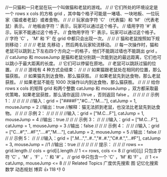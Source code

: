 //一只猫和一只老鼠在玩一个叫做猫和老鼠的游戏。 
//
// 它们所处的环境设定是一个 rows x cols 的方格 grid ，其中每个格子可能是一堵墙、一块地板、一位玩家（猫或者老鼠）或者食物。 
//
// 
// 玩家由字符 'C' （代表猫）和 'M' （代表老鼠）表示。 
// 地板由字符 '.' 表示，玩家可以通过这个格子。 
// 墙用字符 '#' 表示，玩家不能通过这个格子。 
// 食物用字符 'F' 表示，玩家可以通过这个格子。 
// 字符 'C' ， 'M' 和 'F' 在 grid 中都只会出现一次。 
// 
//
// 猫和老鼠按照如下规则移动： 
//
// 
// 老鼠 先移动 ，然后两名玩家轮流移动。 
// 每一次操作时，猫和老鼠可以跳到上下左右四个方向之一的格子，他们不能跳过墙也不能跳出 grid 。 
// catJump 和 mouseJump 是猫和老鼠分别跳一次能到达的最远距离，它们也可以跳小于最大距离的长度。 
// 它们可以停留在原地。 
// 老鼠可以跳跃过猫的位置。 
// 
//
// 游戏有 4 种方式会结束： 
//
// 
// 如果猫跟老鼠处在相同的位置，那么猫获胜。 
// 如果猫先到达食物，那么猫获胜。 
// 如果老鼠先到达食物，那么老鼠获胜。 
// 如果老鼠不能在 1000 次操作以内到达食物，那么猫获胜。 
// 
//
// 给你 rows x cols 的矩阵 grid 和两个整数 catJump 和 mouseJump ，双方都采取最优策略，如果老鼠获胜，那么请你返回 
//true ，否则返回 false 。 
//
// 
//
// 示例 1： 
//
// 
//
// 
//输入：grid = ["####F","#C...","M...."], catJump = 1, mouseJump = 2
//输出：true
//解释：猫无法抓到老鼠，也没法比老鼠先到达食物。
// 
//
// 示例 2： 
//
// 
//
// 
//输入：grid = ["M.C...F"], catJump = 1, mouseJump = 4
//输出：true
// 
//
// 示例 3： 
//
// 
//输入：grid = ["M.C...F"], catJump = 1, mouseJump = 3
//输出：false
// 
//
// 示例 4： 
//
// 
//输入：grid = ["C...#","...#F","....#","M...."], catJump = 2, mouseJump = 5
//输出：false
// 
//
// 示例 5： 
//
// 
//输入：grid = [".M...","..#..","#..#.","C#.#.","...#F"], catJump = 3, mouseJump = 
//1
//输出：true
// 
//
// 
//
// 提示： 
//
// 
// rows == grid.length 
// cols = grid[i].length 
// 1 <= rows, cols <= 8 
// grid[i][j] 只包含字符 'C' ，'M' ，'F' ，'.' 和 '#' 。 
// grid 中只包含一个 'C' ，'M' 和 'F' 。 
// 1 <= catJump, mouseJump <= 8 
// 
// Related Topics 广度优先搜索 图 记忆化搜索 数学 动态规划 博弈 👍 118 👎 0
